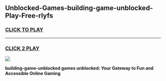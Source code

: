 
## Unblocked-Games-building-game-unblocked-Play-Free-rlyfs
<h3>
<a href="https://premium76.site?title=building-game-unblocked&ref=18A">CLICK TO PLAY</a></h3>
<hr>

<h3>
<a href="https://premium76.site?title=building-game-unblocked&ref=18A">CLICK 2 PLAY</a>
  
</h3>

<a href="https://premium76.site?title=building-game-unblocked&ref=18A"><img src="https://clearcache.store/games.png"></a>


**building-game-unblocked games unblocked: Your Gateway to Fun and Accessible Online Gaming**
